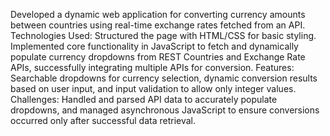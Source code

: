 Developed a dynamic web application for converting currency amounts between countries using real-time exchange rates fetched from an API. 
Technologies Used: Structured the page with HTML/CSS for basic styling. Implemented core functionality in JavaScript to fetch and dynamically populate currency dropdowns from REST Countries and Exchange Rate APIs, successfully integrating multiple APIs for conversion. 
Features: Searchable dropdowns for currency selection, dynamic conversion results based on user input, and input 
validation to allow only integer values.  Challenges: Handled and parsed API data to accurately populate dropdowns, and managed asynchronous JavaScript to ensure conversions occurred only after successful data retrieval.
